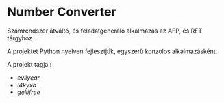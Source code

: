 # Number Converter

Számrendszer átváltó, és feladatgeneráló alkalmazás az AFP, és RFT tárgyhoz.

A projektet Python nyelven fejlesztjük, egyszerű konzolos alkalmazásként.

A projekt tagjai:

- *evilyear*
- *l4kyxa*
- *gellifree*

